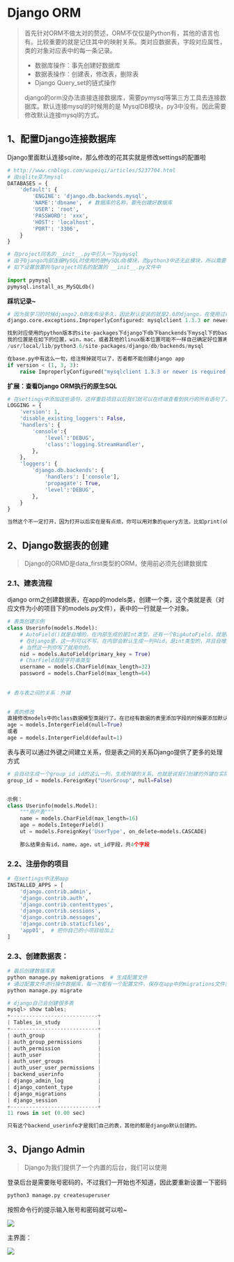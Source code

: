# Django ORM

> 首先针对ORM不做太对的赘述，ORM不仅仅是Python有，其他的语言也有。比较重要的就是记住其中的映射关系。类对应数据表，字段对应属性，类的对象对应表中的每一条记录。
>
> - 数据库操作：事先创建好数据库
> - 数据表操作：创建表，修改表，删除表
> - Django Query_set的链式操作
>
> django的orm没办法直接连接数据库，需要pymysql等第三方工具去连接数据库。默认连接mysql的时候用的是 MysqlDB模块，py3中没有。因此需要修改默认连接mysql的方式。

## 1、配置Django连接数据库

Django里面默认连接sqlite，那么修改的花其实就是修改settings的配置啦

```python
# http://www.cnblogs.com/wupeiqi/articles/5237704.html
# 由sqlite变为mysql
DATABASES = {
    'default': {
    	'ENGINE': 'django.db.backends.mysql',
    	'NAME':'dbname',  # 数据库的名称，要先创建好数据库
    	'USER': 'root',
    	'PASSWORD': 'xxx',
    	'HOST': 'localhost',
    	'PORT': '3306',
    }
}

# 在project同名的__init__.py中引入一下pymysql
# 由于Django内部连接MySQL时使用的是MySQLdb模块，而python3中还无此模块，所以需要使用pymysql来代替
# 如下设置放置的与project同名的配置的 __init__.py文件中
  
import pymysql
pymysql.install_as_MySQLdb()
```

**踩坑记录~**

```python
# 因为我学习的时候django2.0刚发布没多久，因此默认安装的就是2.0的django。在使用过程中遇到如下报错，报我的mysql版本太低：
django.core.exceptions.ImproperlyConfigured: mysqlclient 1.3.3 or newer is required; you have 0.7.11.None

找到对应使用的python版本的site-packages下django下db下banckends下mysql下的base.py
我的位置是在如下的位置，win，mac，或者其他的linux版本位置可能不一样自己确定好位置再改。
/usr/local/lib/python3.6/site-packages/django/db/backends/mysql

在base.py中有这么一句，给注释掉就可以了，否者都不能创建django app
if version < (1, 3, 3):
    raise ImproperlyConfigured("mysqlclient 1.3.3 or newer is required; you have %s" % Database.__version__)
```

**扩展：查看Django ORM执行的原生SQL**

```python
# 在settings中添加这些语句，这样重启项目以后我们就可以在终端查看到执行的所有语句了，调试的时候可以打开查看进行调试学习使用。
LOGGING = {
    'version': 1,
    'disable_existing_loggers': False,
    'handlers': {
        'console':{
            'level':'DEBUG',
            'class':'logging.StreamHandler',
        },
    },
    'loggers': {
        'django.db.backends': {
            'handlers': ['console'],
            'propagate': True,
            'level':'DEBUG',
        },
    }
}

当然这个不一定打开，因为打开以后实在是有点烦，你可以用对象的query方法，比如print(ob.query)进行单独查看。
```

## 2、Django数据表的创建

> Django的ORMD是data_first类型的ORM，使用前必须先创建数据库

### 2.1、建表流程

django orm之创建数据表，在app的models类，创建一个类，这个类就是表（对应文件为小的项目下的models.py文件），表中的一行就是一个对象。

```python
# 表类创建示例
class Userinfo(models.Model):
    # AutoField()就是自增的，在内部生成的是Int类型，还有一个BigAutoField，就是bigint
    # 在django里，这一列可以不写，在内部会默认生成一列叫id，是int类型的，并且自增的，是PrimaryKey
    # 当然这一列你写了就用你的。
    nid = models.AutoField(primary_key = True)
    # CharField就是字符串类型
    username = models.CharField(max_length=32)
    password = models.CharField(max_length=64)
    
    
# 表与表之间的关系：外键

    
# 表的修改
直接修改models中的class数据模型类就行了。在已经有数据的表里添加字段的时候要添加默认值
age = models.IntergerField(null=True)
或者
age = models.IntergerField(default=1)
```

表与表可以通过外键之间建立关系，但是表之间的关系Django提供了更多的处理方式

```python
# 会自动生成一个group_id_id的这么一列，生成外键的关系。也就是说我们创建的外键在实际的表中会生成一个我们创建的名字_id形式的名字字段，因此如果说向这个表中添加数据的时候，指定的字段名应该是，外键_id的形式。
group_id = models.ForeignKey("UserGroup", null=False)


示例：
class Userinfo(models.Model):
    """用户表"""
    name = models.CharField(max_length=16)
    age = models.IntegerField()
    ut = models.ForeignKey('UserType', on_delete=models.CASCADE)
    
    那么结果会有id，name，age，ut_id字段，共4个字段
```

### 2.2、注册你的项目

```python
# 在settings中注册app
INSTALLED_APPS = [
    'django.contrib.admin',
    'django.contrib.auth',
    'django.contrib.contenttypes',
    'django.contrib.sessions',
    'django.contrib.messages',
    'django.contrib.staticfiles',
    'app01',  # 把你自己的小项目给加上
]
```

### 2.3、创建数据表：

```python
# 最后创建数据库表
python manage.py makemigrations  # 生成配置文件
# 通过配置文件进行操作数据库，每一次都有一个配置文件，保存在app中的migrations文件夹中，修改的依据也是这个文件夹的操作配置的记录的配置文件。
python manage.py migrate         

# django自己会创建很多表
mysql> show tables;
+----------------------------+
| Tables_in_study            |
+----------------------------+
| auth_group                 |
| auth_group_permissions     |
| auth_permission            |
| auth_user                  |
| auth_user_groups           |
| auth_user_user_permissions |
| backend_userinfo           |
| django_admin_log           |
| django_content_type        |
| django_migrations          |
| django_session             |
+----------------------------+
11 rows in set (0.00 sec)

只有这个backend_userinfo才是我们自己的表，其他的都是django默认创建的。
```

## 3、Django Admin

> Django为我们提供了一个内置的后台，我们可以使用

登录后台是需要账号密码的，不过我们一开始也不知道，因此要重新设置一下密码

```python
python3 manage.py createsuperuser
```

按照命令行的提示输入账号和密码就可以啦~

![](http://omk1n04i8.bkt.clouddn.com/18-1-31/1250519.jpg)

主界面：

![](http://omk1n04i8.bkt.clouddn.com/18-1-31/37524661.jpg)

